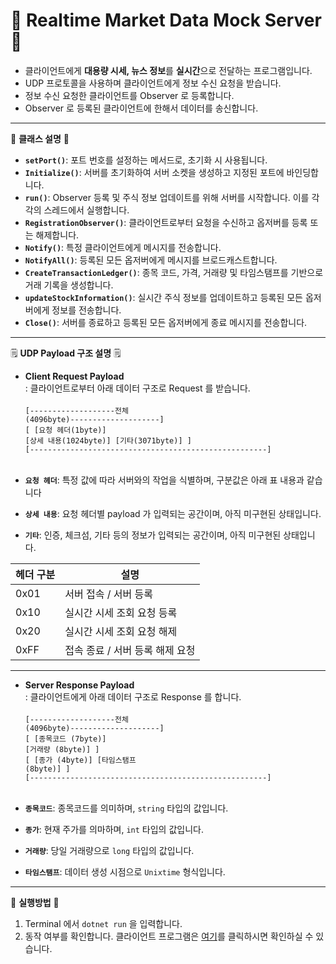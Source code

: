 # 💾 Realtime Market Data Mock Server 💾
- 클라이언트에게 **대용량 시세, 뉴스 정보**를 **실시간**으로 전달하는 프로그램입니다. <br>
- UDP 프로토콜을 사용하며 클라이언트에게 정보 수신 요청을 받습니다.
- 정보 수신 요청한 클라이언트를 Observer 로 등록합니다.
- Observer 로 등록된 클라이언트에 한해서 데이터를 송신합니다.

---

💊 **클래스 설명** 💊
- **`setPort()`**: 포트 번호를 설정하는 메서드로, 초기화 시 사용됩니다.
- **`Initialize()`**: 서버를 초기화하여 서버 소켓을 생성하고 지정된 포트에 바인딩합니다.
- **`run()`**: Observer 등록 및 주식 정보 업데이트를 위해 서버를 시작합니다. 이를 각각의 스레드에서 실행합니다.
- **`RegistrationObserver()`**: 클라이언트로부터 요청을 수신하고 옵저버를 등록 또는 해제합니다.
- **`Notify()`**: 특정 클라이언트에게 메시지를 전송합니다.
- **`NotifyAll()`**: 등록된 모든 옵저버에게 메시지를 브로드캐스트합니다.
- **`CreateTransactionLedger()`**: 종목 코드, 가격, 거래량 및 타임스탬프를 기반으로 거래 기록을 생성합니다.
- **`updateStockInformation()`**: 실시간 주식 정보를 업데이트하고 등록된 모든 옵저버에게 정보를 전송합니다.
- **`Close()`**: 서버를 종료하고 등록된 모든 옵저버에게 종료 메시지를 전송합니다.

---

🗒 **UDP Payload 구조 설명** 🗒
- **Client Request Payload** <br>
: 클라이언트로부터 아래 데이터 구조로 Request 를 받습니다. <br> <br>
<code>[-------------------전체 (4096byte)--------------------]</code><br>
<code>[ [요청 헤더(1byte)] [상세 내용(1024byte)] [기타(3071byte)] ]</code> <br>
<code>[-----------------------------------------------------]</code><br><br>

- **`요청 헤더`**: 특정 값에 따라 서버와의 작업을 식별하며, 구분값은 아래 표 내용과 같습니다<br>
- **`상세 내용`**: 요청 헤더별 payload 가 입력되는 공간이며, 아직 미구현된 상태입니다.<br>
- **`기타`**: 인증, 체크섬, 기타 등의 정보가 입력되는 공간이며, 아직 미구현된 상태입니다.<br>

|헤더 구분|설명|
|------|---|
|0x01|서버 접속 / 서버 등록|
|0x10|실시간 시세 조회 요청 등록|
|0x20|실시간 시세 조회 요청 해제|
|0xFF|접속 종료 / 서버 등록 해제 요청|

---

- **Server Response Payload** <br>
: 클라이언트에게 아래 데이터 구조로 Response 를 합니다. <br> <br>
<code>[-------------------전체 (4096byte)--------------------]</code><br>
<code>[ [종목코드 (7byte)]       [거래량 (8byte)]               ]</code><br>
<code>[              [종가 (4byte)]        [타임스탬프 (8byte)] ]</code><br>
<code>[-----------------------------------------------------]</code><br><br>

- **`종목코드`**: 종목코드를 의미하며, <code>string</code> 타입의 값입니다. <br>
- **`종가`**: 현재 주가를 의마하며, <code>int</code> 타입의 값입니다.<br>
- **`거래량`**: 당일 거래량으로 <code>long</code> 타입의 값입니다.<br>
- **`타임스탬프`**: 데이터 생성 시점으로 <code>Unixtime</code> 형식입니다.<br>
---

🚀 **실행방법** 🚀
1. Terminal 에서 <code>dotnet run</code> 을 입력합니다.
2. 동작 여부를 확인합니다. 클라이언트 프로그램은 [여기](https://github.com/wkjung0624/realtime-market-data-receiver)를 클릭하시면 확인하실 수 있습니다.

